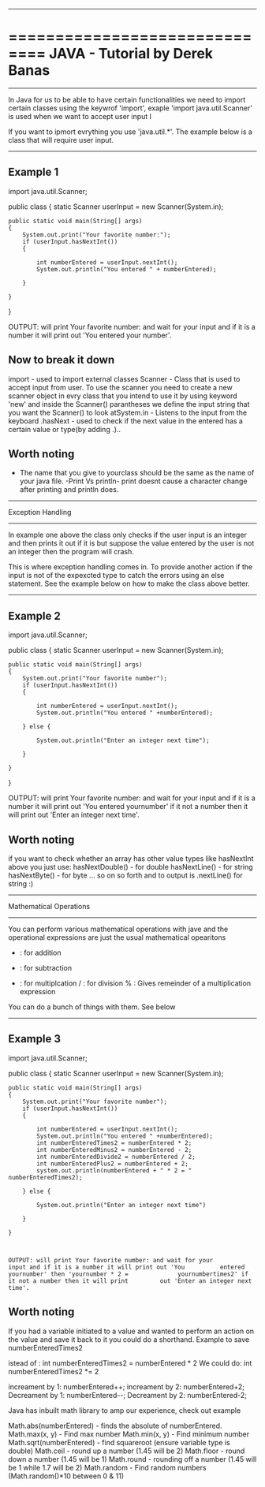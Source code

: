 ******************************
==============================
JAVA - Tutorial by Derek Banas
==============================
******************************

In Java for us to be able to have certain functionalities we need to import certain classes using the keywrof 'import', exaple 'import java.util.Scanner' is used when we want to accept user input I

If you want to ipmort evrything you use 'java.util.*'.
The example below is a class that will require user input.

---------
Example 1
---------

import java.util.Scanner;

public class <classname> 
{
	static Scanner userInput = new Scanner(System.in);

	public static void main(String[] args) 
	{
		System.out.print("Your favorite number:");
		if (userInput.hasNextInt())
		{
			
			int numberEntered = userInput.nextInt();
			System.out.println("You entered " + numberEntered);

		}

	}
}

OUTPUT: will print Your favorite number: and wait for your 				input and if it is a number it will print out 'You entered 		your number'.


Now to break it down
--------------------
import - used to import external classes
Scanner - Class that is used to accept input from user. To use the scanner you need to create a new scanner object in evry class that you intend to use it by using keyword 'new' and inside the Scanner() parantheses we define the input string that you want the Scanner() to look atSystem.in - Listens to the input from the keyboard
.hasNext - used to check if the next value in the entered has a certain value or type(by adding .<type>)..


Worth noting
-------------
- The name that you give to yourclass should be the same as the name of your java file.
-Print Vs println- print doesnt cause a character change after printing and println does.


******************
Exception Handling
******************
In example one above the class only checks if the user input is an integer and then prints it out if it is but suppose the value entered by the user is not an integer then the program will crash. 

This is where exception handling comes in. To provide another action if the input is not of the expexcted type to catch the errors using an else statement. See the example below on how to make the class above better.

---------
Example 2
---------


import java.util.Scanner;

public class <classname> 
{
	static Scanner userInput = new Scanner(System.in);

	public static void main(String[] args) 
	{
		System.out.print("Your favorite number");
		if (userInput.hasNextInt())
		{
			
			int numberEntered = userInput.nextInt();
			System.out.println("You entered " +numberEntered);

		} else {
			
			System.out.println("Enter an integer next time");
		
		}

	}
}

OUTPUT: will print Your favorite number: and wait for your 			input and if it is a number it will print out 'You 			entered	yournumber' if it not a number then it will			print out 'Enter an integer next time'.

Worth noting
-------------
if you want to check whether an array has other value types like hasNextInt above you just use:
hasNextDouble() - for double
hasNextLine() - for string
hasNextByte() - for byte
... so on so forth and to output is .nextLine() for string :)

***********************
Mathematical Operations
***********************
You can perform various mathematical operations with jave and the operational expressions are just the usual mathematical opearitons
+ : for addition
- : for subtraction
* : for multiplcation
/ : for division
% : Gives remeinder of a multiplication expression

You can do a bunch of things with them. See below

---------
Example 3
---------
import java.util.Scanner;

public class <classname> 
{
	static Scanner userInput = new Scanner(System.in);

	public static void main(String[] args) 
	{
		System.out.print("Your favorite number");
		if (userInput.hasNextInt())
		{
			
			int numberEntered = userInput.nextInt();
			System.out.println("You entered " +numberEntered);
			int numberEnteredTimes2 = numberEntered * 2;
			int numberEnteredMinus2 = numberEntered - 2;
			int numberEnteredDivide2 = numberEntered / 2;
			int numberEnteredPlus2 = numberEntered + 2;
			system.out.println(numberEntered + " * 2 = " numberEnteredTimes2);
			
		} else {
			
			System.out.println("Enter an integer next time")
		
		}

	}



	OUTPUT: will print Your favorite number: and wait for your 			input and if it is a number it will print out 'You 			entered	yournumber' then 'yournumber * 2 = 				yournumbertimes2' if it not a number then it will print 		out 'Enter an integer next time'.

Worth noting
------------
If you had a variable initiated to a value and wanted to perform an action on the value and save it back to it you could do a shorthand. Example to save numberEnteredTimes2

istead of : int numberEnteredTimes2 = numberEntered * 2
We could do: int numberEnteredTimes2 *= 2

increament by 1: numberEntered++;
increament by 2: numberEntered+2;
Decreament by 1: numberEntered--;
Decreament by 2: numberEntered-2;

Java has inbuilt math library to amp our experience, check out example

Math.abs(numberEntered) - finds the absolute of numberEntered.
Math.max(x, y) - Find max number
Math.min(x, y) - Find minimum number
Math.sqrt(numberEntered) - find squareroot (ensure variable type is double)
Math.ceil - round up a number (1.45 will be 2)
Math.floor - round down a number (1.45 will be 1)
Math.round - rounding off a number (1.45 will be 1 while 1.7 will be 2)
Math.random - Find random numbers (Math.random()*10 between 0 & 11)

